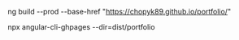 ng build --prod --base-href "https://chopyk89.github.io/portfolio/" 

npx angular-cli-ghpages --dir=dist/portfolio
